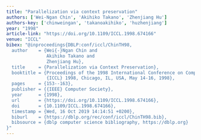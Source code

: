 ```yaml
---
title: "Parallelization via context preservation"
authors: ['Wei-Ngan Chin', 'Akihiko Takano', 'Zhenjiang Hu']
authors-key: ['chinweingan', 'takanoakihiko', 'huzhenjiang']
year: "1998"
article-link: "https://doi.org/10.1109/ICCL.1998.674166"
venue: "ICCL"
bibex: "@inproceedings{DBLP:conf/iccl/ChinTH98,
  author    = {Wei{-}Ngan Chin and
               Akihiko Takano and
               Zhenjiang Hu},
  title     = {Parallelization via Context Preservation},
  booktitle = {Proceedings of the 1998 International Conference on Computer Languages,
               {ICCL} 1998, Chicago, IL, USA, May 14-16, 1998},
  pages     = {153--163},
  publisher = {{IEEE} Computer Society},
  year      = {1998},
  url       = {https://doi.org/10.1109/ICCL.1998.674166},
  doi       = {10.1109/ICCL.1998.674166},
  timestamp = {Wed, 16 Oct 2019 14:14:51 +0200},
  biburl    = {https://dblp.org/rec/conf/iccl/ChinTH98.bib},
  bibsource = {dblp computer science bibliography, https://dblp.org}
}"
---
```


